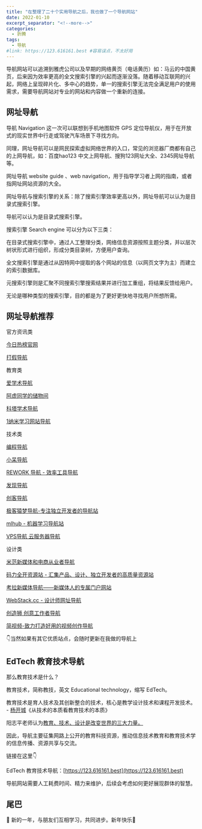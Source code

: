 ```yaml
---
title: "在整理了二十个实用导航之后，我也做了一个导航网站"
date: 2022-01-10
excerpt_separator: "<!--more-->"
categories:
  - 折腾
tags:
  - 导航
#link: https://123.616161.best #容易误点，不太好用
---
```


导航网站可以追溯到雅虎公司以及早期的网络黄页（电话黄历）如：马云的中国黄页，后来因为效率更高的全文搜索引擎的兴起而逐渐没落。随着移动互联网的兴起，网络上呈现碎片化、多中心的趋势，单一的搜索引擎无法完全满足用户的使用需求，需要导航网站对专业的网站和内容做一个重新的连接。

<!--more-->

## 网址导航

导航 Navigation 这一次可以联想到手机地图软件 GPS 定位导航仪，用于在开放式的现实世界中行走或驾驶汽车场景下寻找方向。

同理，网址导航可以是网民探索虚拟网络世界的入口，常见的浏览器厂商都有自己的上网导航，如：百度hao123 中文上网导航、搜狗123网址大全、2345网址导航等。

网址导航 website guide 、web navigation，用于指导学习者上网的指南，或者指网址网站资源的大全。

网址导航与搜索引擎的关系：除了搜索引擎效率更高以外，网址导航可以认为是目录式搜索引擎。

导航可以认为是目录式搜索引擎。

搜索引擎 Search engine 可以分为以下三类：

在目录式搜索引擎中，通过人工整理分类，网络信息资源按照主题分类，并以层次树状形式进行组织，形成分类目录树，方便用户查询。

全文搜索引擎是通过从因特网中提取的各个网站的信息（以网页文字为主）而建立的索引数据库。

元搜索引擎则是汇聚不同搜索引擎搜索结果并进行加工重组，将结果反馈给用户。

无论是哪种类型的搜索引擎，目的都是为了更好更快地寻找用户所想所需。

## 网址导航推荐

官方资讯类

[今日热榜官网](https://tophub.today/)

[打假导航](http://www.dajiadaohang.com/)

教育类

[爱学术导航](https://www.ixsdh.com/)

[阿虚同学的储物间](https://axutongxue.com/)

[科塔学术导航](https://site.sciping.com/)

[1纳米学习网站导航](http://www.1nami.com/)

技术类

[编程导航](https://www.code-nav.cn/)

[小呆导航](https://webjike.com/)

[REWORK 导航 - 效率工具导航](https://rework.tools/)

[发现导航 ](https://www.nav3.cn/#/side)

[创客导航](https://mc.dfrobot.com.cn/links/)

[极客猿梦导航-专注独立开发者的导航站](https://nav.geekape.net/)

[mlhub - 机器学习导航站](https://www.mlhub123.com/)

[VPS导航 云服务器导航](https://www.vpsd.cn/)

设计类

[米范新媒体和电商从业者导航](https://www.mifar.net/)

[码力全开资源站 - 汇集产品、设计、独立开发者的高质量资源站](https://design.maliquankai.com/)

[考拉新媒体导航——新媒体人的专属门户网站](https://www.kaolamedia.com/)

[WebStack.cc - 设计师网址导航](https://webstack.cc/cn/index.html)

[创造狮 创意工作者导航](http://chuangzaoshi.com/)

[简视频-致力打造好用的视频创作导航](https://www.aewz.com/)

👇当然如果有其它优质站点，会随时更新在我做的导航上

## EdTech 教育技术导航

那么教育技术是什么？

教育技术，简称教技，英文 Educational technology，缩写 EdTech。

教育技术是育人技术及其创新整合的技术，核心是教学设计技术和课程开发技术。 - [杨开城](https://baike.baidu.com/item/杨开城)《从技术的本质看教育技术的本质》

阳志平老师认为[教育、技术、设计是改变世界的三大力量。](https://mp.weixin.qq.com/s/5nSUrGSXhdBcr1b2HYQsLA#:~:text=5.-,%E6%94%B9%E5%8F%98%E4%B8%96%E7%95%8C%E7%9A%84%E4%B8%89%E5%A4%A7%E5%8A%9B%E9%87%8F,-%E6%88%91%E4%BB%AC%E7%9A%84%E5%98%B4%E5%94%87)

因此，导航主要征集网路上公开的教育科技资源，推动信息技术教育和教育技术学的信息传播、资源共享与交流。

链接在这里👇

EdTech 教育技术导航：[https://123.616161.best](https://123.616161.best)

导航网站需要人工耗费时间、精力来维护，后续会考虑如何更好展现群体的智慧。

## 尾巴

👋 新的一年，与朋友们互相学习，共同进步。新年快乐🎉